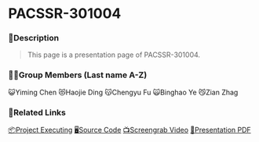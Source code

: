 # PACSSR-301004
### 🖖Description
> This page is a presentation page of PACSSR-301004.
### 🧑‍💻Group Members (Last name A-Z)
😺Yiming Chen
😻Haojie Ding
😽Chengyu Fu
🙀Binghao Ye
😼Zian Zhag
### 🔗Related Links
[📦Project Executing](./project/lantern.html)
[🖥️Source Code]()
[📺Screengrab Video]()
[📄Presentation PDF]()

